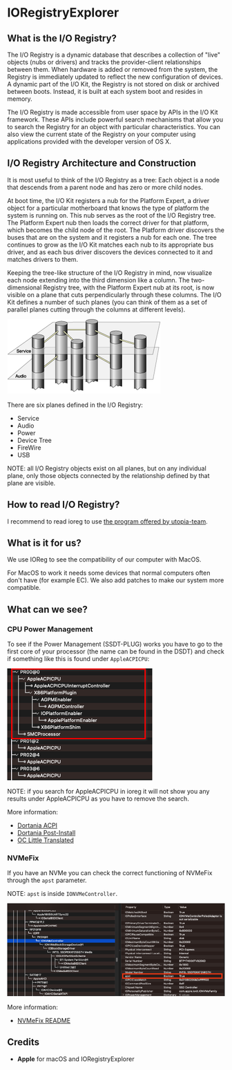 # IORegistryExplorer

## What is the I/O Registry?
The I/O Registry is a dynamic database that describes a collection of "live" objects (nubs or drivers) and tracks the provider-client relationships between them. When hardware is added or removed from the system, the Registry is immediately updated to reflect the new configuration of devices. A dynamic part of the I/O Kit, the Registry is not stored on disk or archived between boots. Instead, it is built at each system boot and resides in memory.

The I/O Registry is made accessible from user space by APIs in the I/O Kit framework. These APIs include powerful search mechanisms that allow you to search the Registry for an object with particular characteristics. You can also view the current state of the Registry on your computer using applications provided with the developer version of OS X.

## I/O Registry Architecture and Construction
It is most useful to think of the I/O Registry as a tree: Each object is a node that descends from a parent node and has zero or more child nodes.

At boot time, the I/O Kit registers a nub for the Platform Expert, a driver object for a particular motherboard that knows the type of platform the system is running on. This nub serves as the root of the I/O Registry tree. The Platform Expert nub then loads the correct driver for that platform, which becomes the child node of the root. The Platform driver discovers the buses that are on the system and it registers a nub for each one. The tree continues to grow as the I/O Kit matches each nub to its appropriate bus driver, and as each bus driver discovers the devices connected to it and matches drivers to them.

Keeping the tree-like structure of the I/O Registry in mind, now visualize each node extending into the third dimension like a column. The two-dimensional Registry tree, with the Platform Expert nub at its root, is now visible on a plane that cuts perpendicularly through these columns. The I/O Kit defines a number of such planes (you can think of them as a set of parallel planes cutting through the columns at different levels). 

![](assets/img/registry.png)

There are six planes defined in the I/O Registry:
* Service
* Audio
* Power
* Device Tree
* FireWire
* USB

NOTE: all I/O Registry objects exist on all planes, but on any individual plane, only those objects connected by the relationship defined by that plane are visible.

## How to read I/O Registry?
I recommend to read ioreg to use [the program offered by utopia-team](https://github.com/utopia-team/IORegistryExplorer/releases/latest).

## What is it for us?
We use IOReg to see the compatibility of our computer with MacOS.

For MacOS to work it needs some devices that normal computers often don't have (for example EC).
We also add patches to make our system more compatible.

## What can we see?
### CPU Power Management
To see if the Power Management (SSDT-PLUG) works you have to go to the first core of your processor (the name can be found in the DSDT) and check if something like this is found under ```AppleACPICPU```:

![](assets/img/IOReg-CPU.png)

NOTE: if you search for AppleACPICPU in ioreg it will not show you any results under AppleACPICPU as you have to remove the search.

More information:
* [Dortania ACPI](https://dortania.github.io/Getting-Started-With-ACPI/Universal/plug.html)
* [Dortania Post-Install](https://dortania.github.io/OpenCore-Post-Install/universal/pm.html)
* [OC Little Translated](https://github.com/5T33Z0/OC-Little-Translated/tree/main/01_Adding_missing_Devices_and_enabling_Features/CPU_Power_Management)

### NVMeFix
If you have an NVMe you can check the correct functioning of NVMeFix through the ```apst``` parameter.

NOTE: ```apst``` is inside ```IONVMeController```.

![](assets/img/IOReg-NVMe.png)

More information:
* [NVMeFix README](https://github.com/acidanthera/NVMeFix)

## Credits
* **Apple** for macOS and IORegistryExplorer
